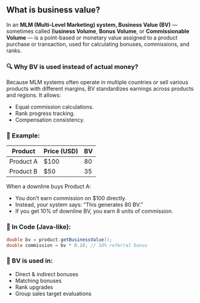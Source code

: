 
## What is business value?
In an **MLM (Multi-Level Marketing) system, Business Value (BV)** — sometimes called B**usiness Volume**, **Bonus Volume**, or **Commissionable Volume** — is a point-based or monetary value assigned to a product purchase or transaction, used for calculating bonuses, commissions, and ranks.

### 🔍 Why BV is used instead of actual money?
Because MLM systems often operate in multiple countries or sell various products with different margins, BV standardizes earnings across products and regions. It allows:
- Equal commission calculations.
- Rank progress tracking.
- Compensation consistency.

###  📘 Example:
| Product   | Price (USD) | BV |
| --------- | ----------- | -- |
| Product A | \$100       | 80 |
| Product B | \$50        | 35 |


When a downline buys Product A:
- You don’t earn commission on $100 directly.
- Instead, your system says: “This generates 80 BV.”
- If you get 10% of downline BV, you earn 8 units of commission.

### 🧮 In Code (Java-like):
````java
double bv = product.getBusinessValue();
double commission = bv * 0.10; // 10% referral bonus
````

### 🔁 BV is used in:
- Direct & indirect bonuses
- Matching bonuses
- Rank upgrades
- Group sales target evaluations